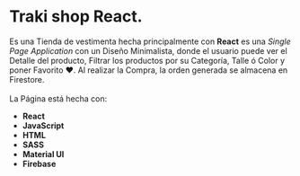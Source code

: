 
# <sub></sub> Traki shop React.

Es una Tienda de vestimenta hecha principalmente con **React** es una <em>Single Page Application</em> con un Diseño Minimalista, donde el usuario puede ver el Detalle del producto, Filtrar los productos por su Categoría, Talle ó Color y poner Favorito ❤️. Al realizar la Compra, la orden generada se almacena en Firestore.                                          
<br> 
La Página está hecha con:

* **React**
* **JavaScript**
* **HTML**
* **SASS**
* **Material UI**
* **Firebase**


